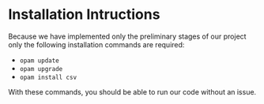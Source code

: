 # Installation Intructions

Because we have implemented only the preliminary stages of our project only the following installation commands are required:
- `opam update`
- `opam upgrade`
- `opam install csv`

With these commands, you should be able to run our code without an issue.